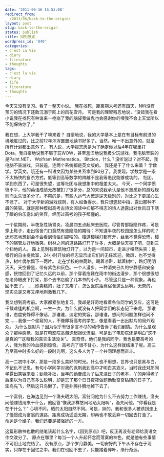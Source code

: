 ```yaml
---
date: '2011-06-16 16:53:08'
redirect_from:
  /2011/06/back-to-the-origin/
layout: post
slug: back-to-the-origin
status: publish
title: 回到原点
wordpress_id: '840'
categories:
- C'est La Vie
- diary
- literature
- thoughts
tags:
- c'est la vie
- diary
- life
- literature
- thoughts
---
```


今天又没有复习。看了一整天小说。
我在找死，距离期末考还有四天，N科没有预习的情况下还敢沉溺于网上的风花雪月。
可是我的理智残忍地说，“没错我在看小说我在找死有种谁来一枪崩了我的脑袋我做鬼也会感谢你的噢我不会上天堂所以不能保佑你了。”

我在想，上大学我干了嘛来着？
自豪地说，我的大学基本上是在有目标有前进的境地度过的，比之前12年浑浑噩噩地读书好多了。当然，唯一不出意外的，就是所有计划都出意外了。
有人说，大学报志愿是为了确定你以后4年在哪里打Dota。我自豪地说我不屑于玩WOW，甚至羞涩地说我极少玩游戏。我电脑里装的是Paint.NET， Wolfram Mathematica， Bitcion，什么？没听说过？对不起，我电脑不装游戏，只装逼，连两个系统都是英文版的。
我还是干了什么来着？
学数学。学英文。哦还有一科语文因为某些关系拿到90分了。我发现，学数学是一条不太畅快的自杀方式，低等到高等数学的跨越不是我等愚民能够成功的。
社团。学到东西了，可是很失望，这等社团与我想象中的相差太大。
今天，一个同学愤愤不平，他的英语成绩无故被扣了很多分，总的来说我承认是他不熟悉新的游戏规则而丢失很多分了。不爽的是，有些人运气大概是逆天级别的，对比之下更加心生不忿了。
对于大学新的游戏规则，有人如鱼得水，我只想竖起中指，露出那种不屑的笑容。就是那种模拟高考古诗文阅读中抑郁不得志的诗人透露出对世风日下瞎了眼的伯乐露出的笑容，经历过高考的孩子都懂的。

一个星期前，半夜急性肠胃炎，凌晨四五点起床去医院。尽管胃部隐隐作疼，可是穿上鞋子，走出宿舍门口竟然有些隐隐的期待：不知道半夜的校园是怎么样的呢？还邪恶地想到会不会看到情侣们那啥的。楼道楼梯灯都有开，丝毫不觉得恐怖，楼下的宿管友好地微笑。树林之间的道路路灯开了许多，大概是快天亮了吧，见到三个扫地的人。
路上见到有建筑物灯开了，以为是一间超市，走进才哑然失笑：是银行的自主提款室，24小时开放的标志显示出它们的无任欢迎。微风，也不觉得热，树叶偶尔飘下一两片。
走在学校的林荫路，踢着凉鞋，踏着树叶，路灯明明灭灭，天空昏黑，带有紫色和灰色。一个人漫步，一种消失已久的宁静感和安全感，恍惚回到了记忆久远的以前，那个穿着拖鞋在雨中的街边漫步，那个很想很想在老师眼皮下打架，那个去书店偷了几本书的小子。
尽管这只是一种假象。再也回不去了。
......欧卖糕的，肚子又疼了，怎么医院距离宿舍这么远啊。无奈的，现实总是又疼又痒地刺激我几下。

我又想到高考前。大家都紧张地复习。我却是好奇地看着各位同学的反应。这可是千载难逢的机会啊，一生一次，为什么就没有人把同学们的状态记下来呢。
那谁谁，态度安静得不像话，那谁谁，淡定的笑容，那谁谁，想问的问题怎样也问不完......
我像一个偷窥的人，不像即将高考的学生，像是看着一出出默片的局外观众。
为什么是默片？因为似乎有很多言不尽的动作告诉了我们剧情。为什么是观众？那种感觉，就是在电影院高潮迭起担忧流泪，可是出了电影院还是明白“这不是真的”“这和我的真实生活没关”。
真奇怪，他们是我的同学，我也是要高考的人，我为我的冷血感到惊奇。
高考完了很不甘心，为什么这样就结束了呢。高三乃至高中时多么好的一段时光啊，这么多人为了一个共同理想而奋斗。

高一二初中小学，那是一段多么美好的时光。什么也不用想，世界也只是黑与白，不记仇不记恩。有句小学同学对我的讽刺我到高中才明白其涵义，当时我还对那同学露出笑容来着；勤能补拙，当年的勤奋成为了后来混日子的老本，丫的弄得老子后来以为自己有多么聪明，却是忘了那个日日夜夜做题勤勤奋奋钻研的日子了。
笨鸟先飞，然后这只鸟懒了，于是扑腾扑腾地掉下去了。

一个富翁，在海边见到一个渔夫晒太阳，富翁问他为什么不去努力工作赚钱，渔夫问他赚钱用来干什么，他回答“像我那样悠闲地晒太阳啊”，渔夫问他，“你看我是在干什么？”
心境不同，晒的太阳自然不同。可是，妹的，我和很多人被诱拐走上了憧憬成为富翁的道路，距离成功遥遥无期，却再也不敢丢弃一切回去打渔了。
命运是个婊子，我们还要是被强奸的一方。

这篇形散神也散的随笔该起什么名字，《回到原点》吧，反正再没有老师给我语文作文改分了。
原点在哪里？每当一个人升起怀念而落寞的神色，就是他有些事情不可阻止地完结了。
没有原点，那个岁月静美，一切安好的下午从不存在于现实，只存在于回忆之中。我们在也回不去了，只能踏着碎叶，渐行渐远。
